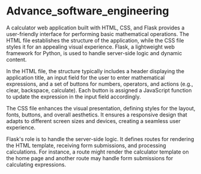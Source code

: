 # Advance_software_engineering
A calculator web application built with HTML, CSS, and Flask provides a user-friendly interface for performing basic mathematical operations. The HTML file establishes the structure of the application, while the CSS file styles it for an appealing visual experience. Flask, a lightweight web framework for Python, is used to handle server-side logic and dynamic content.

In the HTML file, the structure typically includes a header displaying the application title, an input field for the user to enter mathematical expressions, and a set of buttons for numbers, operators, and actions (e.g., clear, backspace, calculate). Each button is assigned a JavaScript function to update the expression in the input field accordingly.

The CSS file enhances the visual presentation, defining styles for the layout, fonts, buttons, and overall aesthetics. It ensures a responsive design that adapts to different screen sizes and devices, creating a seamless user experience.

Flask's role is to handle the server-side logic. It defines routes for rendering the HTML template, receiving form submissions, and processing calculations. For instance, a route might render the calculator template on the home page and another route may handle form submissions for calculating expressions.
